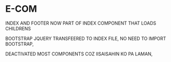 # E-COM

INDEX AND FOOTER NOW PART OF INDEX COMPONENT THAT LOADS CHILDRENS

BOOTSTRAP JQUERY TRANSFEERED TO INDEX FILE, NO NEED TO IMPORT BOOTSTRAP, 

DEACTIVATED MOST COMPONENTS COZ IISAISAHIN KO PA LAMAN,

